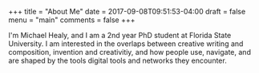 +++
title = "About Me"
date = 2017-09-08T09:51:53-04:00
draft = false
menu = "main"
comments = false
+++

I'm Michael Healy, and I am a 2nd year PhD student at Florida State University. I am interested in the overlaps between creative writing and composition, invention and creativitiy, and how people use, navigate, and are shaped by the tools digital tools and networks they encounter.
